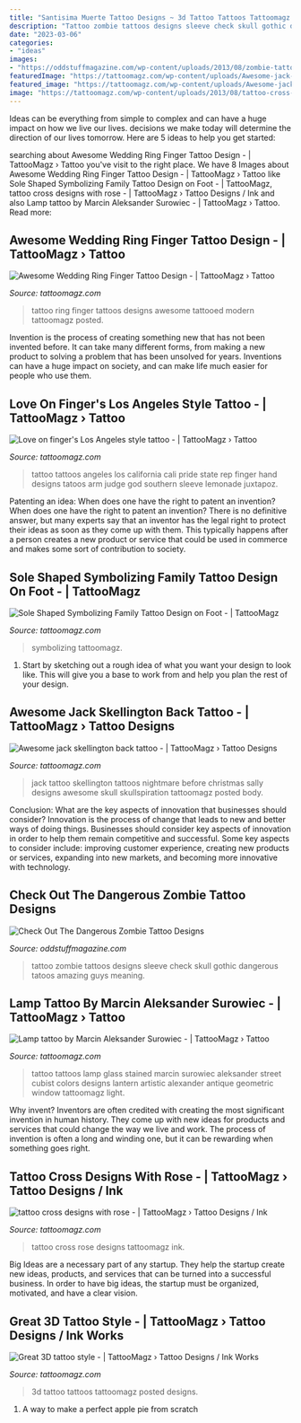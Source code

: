 ```yaml
---
title: "Santisima Muerte Tattoo Designs ~ 3d Tattoo Tattoos Tattoomagz Posted Designs"
description: "Tattoo zombie tattoos designs sleeve check skull gothic dangerous tatoos amazing guys meaning"
date: "2023-03-06"
categories:
- "ideas"
images:
- "https://oddstuffmagazine.com/wp-content/uploads/2013/08/zombie-tattoo-designs-7-535x800.jpg"
featuredImage: "https://tattoomagz.com/wp-content/uploads/Awesome-jack-skellington-back-tattoo.jpg"
featured_image: "https://tattoomagz.com/wp-content/uploads/Awesome-jack-skellington-back-tattoo.jpg"
image: "https://tattoomagz.com/wp-content/uploads/2013/08/tattoo-cross-designs-with-rose.jpg"
---
```



Ideas can be everything from simple to complex and can have a huge impact on how we live our lives. decisions we make today will determine the direction of our lives tomorrow. Here are 5 ideas to help you get started:

	

		
searching about Awesome Wedding Ring Finger Tattoo Design - | TattooMagz › Tattoo you've visit to the right place. We have 8 Images about Awesome Wedding Ring Finger Tattoo Design - | TattooMagz › Tattoo like Sole Shaped Symbolizing Family Tattoo Design on Foot - | TattooMagz, tattoo cross designs with rose - | TattooMagz › Tattoo Designs / Ink and also Lamp tattoo by Marcin Aleksander Surowiec - | TattooMagz › Tattoo. Read more:
		
    
## Awesome Wedding Ring Finger Tattoo Design - | TattooMagz › Tattoo

<img loading=lazy src="https://tattoomagz.com/wp-content/uploads/wedding-ring-finger-tattoos-tattoo-ring-designs-image-buildlicious-61386.jpg" onerror="this.onerror=null;this.src='https://tse3.mm.bing.net/th?id=OIP.rw7QqPKcfDQRSBQRqafbBQDgEs&amp;pid=15.1';" alt="Awesome Wedding Ring Finger Tattoo Design - | TattooMagz › Tattoo">

_Source: tattoomagz.com_

>tattoo ring finger tattoos designs awesome tattooed modern tattoomagz posted. 

	

Invention is the process of creating something new that has not been invented before. It can take many different forms, from making a new product to solving a problem that has been unsolved for years. Inventions can have a huge impact on society, and can make life much easier for people who use them.

    
## Love On Finger&#039;s Los Angeles Style Tattoo - | TattooMagz › Tattoo

<img loading=lazy src="https://tattoomagz.com/wp-content/uploads/Tattoos/colorful-tattoos/Love-on-fingers-Los-Angeles-style-tattoo.jpg" onerror="this.onerror=null;this.src='https://tse3.mm.bing.net/th?id=OIP.dqPXYy9qPy4r8KXCq4-UlAHaLG&amp;pid=15.1';" alt="Love on finger&#039;s Los Angeles style tattoo - | TattooMagz › Tattoo">

_Source: tattoomagz.com_

>tattoo tattoos angeles los california cali pride state rep finger hand designs tatoos arm judge god southern sleeve lemonade juxtapoz. 

	

Patenting an idea: When does one have the right to patent an invention?
When does one have the right to patent an invention? There is no definitive answer, but many experts say that an inventor has the legal right to protect their ideas as soon as they come up with them. This typically happens after a person creates a new product or service that could be used in commerce and makes some sort of contribution to society.

    
## Sole Shaped Symbolizing Family Tattoo Design On Foot - | TattooMagz

<img loading=lazy src="https://tattoomagz.com/wp-content/uploads/tattoos-symbolizing-family-unfiltered-48104.jpg" onerror="this.onerror=null;this.src='https://tse2.mm.bing.net/th?id=OIP.XxojV3MK9rGw5rD671vuDgHaLG&amp;pid=15.1';" alt="Sole Shaped Symbolizing Family Tattoo Design on Foot - | TattooMagz">

_Source: tattoomagz.com_

>symbolizing tattoomagz. 

	

1. Start by sketching out a rough idea of what you want your design to look like. This will give you a base to work from and help you plan the rest of your design.

    
## Awesome Jack Skellington Back Tattoo - | TattooMagz › Tattoo Designs

<img loading=lazy src="https://tattoomagz.com/wp-content/uploads/Awesome-jack-skellington-back-tattoo.jpg" onerror="this.onerror=null;this.src='https://tse3.mm.bing.net/th?id=OIP.k_F1hbb8RmeDdEZdR5WTKAHaJ3&amp;pid=15.1';" alt="Awesome jack skellington back tattoo - | TattooMagz › Tattoo Designs">

_Source: tattoomagz.com_

>jack tattoo skellington tattoos nightmare before christmas sally designs awesome skull skullspiration tattoomagz posted body. 

	

Conclusion: What are the key aspects of innovation that businesses should consider?
Innovation is the process of change that leads to new and better ways of doing things. Businesses should consider key aspects of innovation in order to help them remain competitive and successful. Some key aspects to consider include: improving customer experience, creating new products or services, expanding into new markets, and becoming more innovative with technology.

    
## Check Out The Dangerous Zombie Tattoo Designs

<img loading=lazy src="https://oddstuffmagazine.com/wp-content/uploads/2013/08/zombie-tattoo-designs-7-535x800.jpg" onerror="this.onerror=null;this.src='https://tse3.mm.bing.net/th?id=OIP.MuDlYGKzsB-3qapQ9IfngQHaLE&amp;pid=15.1';" alt="Check Out The Dangerous Zombie Tattoo Designs">

_Source: oddstuffmagazine.com_

>tattoo zombie tattoos designs sleeve check skull gothic dangerous tatoos amazing guys meaning. 

	

	

    
## Lamp Tattoo By Marcin Aleksander Surowiec - | TattooMagz › Tattoo

<img loading=lazy src="https://tattoomagz.com/wp-content/uploads/2014/01/Lamp-tattoo-by-Marcin-Aleksander-Surowiec-597x900.jpg" onerror="this.onerror=null;this.src='https://tse2.mm.bing.net/th?id=OIP.jNhN8a_1hc2YZg0PF1ZDdgHaLK&amp;pid=15.1';" alt="Lamp tattoo by Marcin Aleksander Surowiec - | TattooMagz › Tattoo">

_Source: tattoomagz.com_

>tattoo tattoos lamp glass stained marcin surowiec aleksander street cubist colors designs lantern artistic alexander antique geometric window tattoomagz light. 

	

Why invent?
Inventors are often credited with creating the most significant invention in human history. They come up with new ideas for products and services that could change the way we live and work. The process of invention is often a long and winding one, but it can be rewarding when something goes right.

    
## Tattoo Cross Designs With Rose - | TattooMagz › Tattoo Designs / Ink

<img loading=lazy src="https://tattoomagz.com/wp-content/uploads/2013/08/tattoo-cross-designs-with-rose.jpg" onerror="this.onerror=null;this.src='https://tse2.mm.bing.net/th?id=OIP.L6RwzqBzSpb3z2qYUMUmJAHaJ4&amp;pid=15.1';" alt="tattoo cross designs with rose - | TattooMagz › Tattoo Designs / Ink">

_Source: tattoomagz.com_

>tattoo cross rose designs tattoomagz ink. 

	

Big Ideas are a necessary part of any startup. They help the startup create new ideas, products, and services that can be turned into a successful business. In order to have big ideas, the startup must be organized, motivated, and have a clear vision.

    
## Great 3D Tattoo Style - | TattooMagz › Tattoo Designs / Ink Works

<img loading=lazy src="https://tattoomagz.com/wp-content/uploads/2014/01/Great-3D-tattoo-style.jpg" onerror="this.onerror=null;this.src='https://tse4.mm.bing.net/th?id=OIP.zQ_8uTtOfRF2tqkNbCj1igHaJ3&amp;pid=15.1';" alt="Great 3D tattoo style - | TattooMagz › Tattoo Designs / Ink Works">

_Source: tattoomagz.com_

>3d tattoo tattoos tattoomagz posted designs. 

	

1. A way to make a perfect apple pie from scratch 

